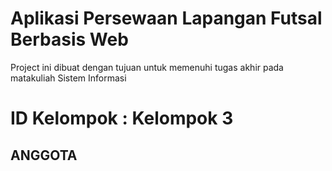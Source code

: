 # Aplikasi Persewaan Lapangan Futsal Berbasis Web

Project ini dibuat dengan tujuan untuk memenuhi tugas akhir pada matakuliah Sistem Informasi

# ID Kelompok : Kelompok 3
## ANGGOTA